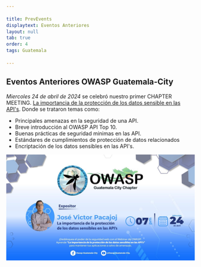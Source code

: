 ```yaml
---

title: PrevEvents
displaytext: Eventos Anteriores
layout: null
tab: true
order: 4
tags: Guatemala

---
```


## Eventos Anteriores OWASP Guatemala-City

*Miercoles 24 de abril de 2024* se celebró nuestro primer CHAPTER MEETING. [La importancia de la protección de los datos sensible en las API's](https://www.youtube.com/watch?v=qOrb8wLTzsM&t=48s). Donde se trataron temas como:
- Principales amenazas en la seguridad de una API.
- Breve introducción al OWASP API Top 10.
- Buenas prácticas de seguridad minimas en las API.
- Estándares de cumplimientos de protección de datos relacionados
- Encriptación de los datos sensibles en las API's.

<div align="center"><img src="assets/images/owasp1.jpg"></div>
